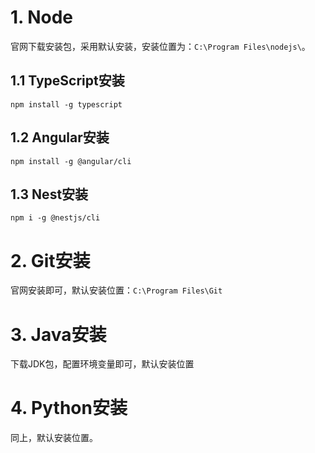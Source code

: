 # 1. Node

官网下载安装包，采用默认安装，安装位置为：`C:\Program Files\nodejs\`。

## 1.1 TypeScript安装

```shell
npm install -g typescript
```

## 1.2 Angular安装

```shell
npm install -g @angular/cli
```

## 1.3 Nest安装

```shell
npm i -g @nestjs/cli
```

# 2. Git安装

官网安装即可，默认安装位置：`C:\Program Files\Git`

# 3. Java安装

下载JDK包，配置环境变量即可，默认安装位置

# 4. Python安装

同上，默认安装位置。

